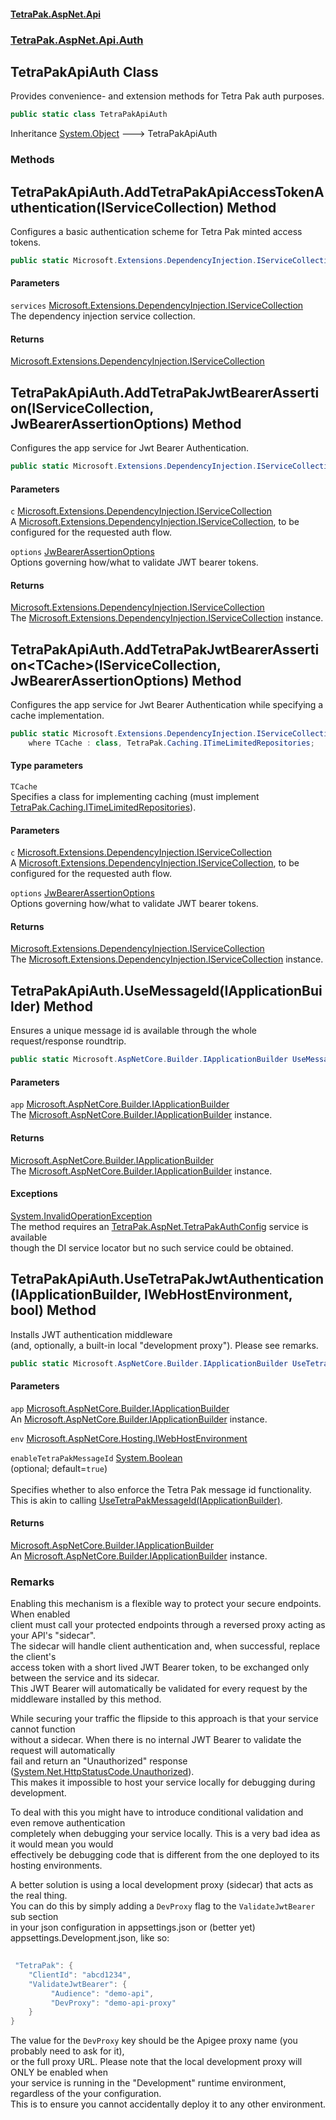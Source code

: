 #### [TetraPak.AspNet.Api](index.md 'index')
### [TetraPak.AspNet.Api.Auth](TetraPak_AspNet_Api_Auth.md 'TetraPak.AspNet.Api.Auth')
## TetraPakApiAuth Class
Provides convenience- and extension methods for Tetra Pak auth purposes.  
```csharp
public static class TetraPakApiAuth
```

Inheritance [System.Object](https://docs.microsoft.com/en-us/dotnet/api/System.Object 'System.Object') &#129106; TetraPakApiAuth  
### Methods
<a name='TetraPak_AspNet_Api_Auth_TetraPakApiAuth_AddTetraPakApiAccessTokenAuthentication(Microsoft_Extensions_DependencyInjection_IServiceCollection)'></a>
## TetraPakApiAuth.AddTetraPakApiAccessTokenAuthentication(IServiceCollection) Method
Configures a basic authentication scheme for Tetra Pak minted access tokens.  
```csharp
public static Microsoft.Extensions.DependencyInjection.IServiceCollection AddTetraPakApiAccessTokenAuthentication(this Microsoft.Extensions.DependencyInjection.IServiceCollection services);
```
#### Parameters
<a name='TetraPak_AspNet_Api_Auth_TetraPakApiAuth_AddTetraPakApiAccessTokenAuthentication(Microsoft_Extensions_DependencyInjection_IServiceCollection)_services'></a>
`services` [Microsoft.Extensions.DependencyInjection.IServiceCollection](https://docs.microsoft.com/en-us/dotnet/api/Microsoft.Extensions.DependencyInjection.IServiceCollection 'Microsoft.Extensions.DependencyInjection.IServiceCollection')  
The dependency injection service collection.  
  
#### Returns
[Microsoft.Extensions.DependencyInjection.IServiceCollection](https://docs.microsoft.com/en-us/dotnet/api/Microsoft.Extensions.DependencyInjection.IServiceCollection 'Microsoft.Extensions.DependencyInjection.IServiceCollection')  
  
<a name='TetraPak_AspNet_Api_Auth_TetraPakApiAuth_AddTetraPakJwtBearerAssertion(Microsoft_Extensions_DependencyInjection_IServiceCollection_TetraPak_AspNet_Api_Auth_JwBearerAssertionOptions)'></a>
## TetraPakApiAuth.AddTetraPakJwtBearerAssertion(IServiceCollection, JwBearerAssertionOptions) Method
Configures the app service for Jwt Bearer Authentication.  
```csharp
public static Microsoft.Extensions.DependencyInjection.IServiceCollection AddTetraPakJwtBearerAssertion(this Microsoft.Extensions.DependencyInjection.IServiceCollection c, TetraPak.AspNet.Api.Auth.JwBearerAssertionOptions options=null);
```
#### Parameters
<a name='TetraPak_AspNet_Api_Auth_TetraPakApiAuth_AddTetraPakJwtBearerAssertion(Microsoft_Extensions_DependencyInjection_IServiceCollection_TetraPak_AspNet_Api_Auth_JwBearerAssertionOptions)_c'></a>
`c` [Microsoft.Extensions.DependencyInjection.IServiceCollection](https://docs.microsoft.com/en-us/dotnet/api/Microsoft.Extensions.DependencyInjection.IServiceCollection 'Microsoft.Extensions.DependencyInjection.IServiceCollection')  
A [Microsoft.Extensions.DependencyInjection.IServiceCollection](https://docs.microsoft.com/en-us/dotnet/api/Microsoft.Extensions.DependencyInjection.IServiceCollection 'Microsoft.Extensions.DependencyInjection.IServiceCollection'), to be configured for the requested auth flow.  
  
<a name='TetraPak_AspNet_Api_Auth_TetraPakApiAuth_AddTetraPakJwtBearerAssertion(Microsoft_Extensions_DependencyInjection_IServiceCollection_TetraPak_AspNet_Api_Auth_JwBearerAssertionOptions)_options'></a>
`options` [JwBearerAssertionOptions](TetraPak_AspNet_Api_Auth_JwBearerAssertionOptions.md 'TetraPak.AspNet.Api.Auth.JwBearerAssertionOptions')  
Options governing how/what to validate JWT bearer tokens.   
  
#### Returns
[Microsoft.Extensions.DependencyInjection.IServiceCollection](https://docs.microsoft.com/en-us/dotnet/api/Microsoft.Extensions.DependencyInjection.IServiceCollection 'Microsoft.Extensions.DependencyInjection.IServiceCollection')  
The [Microsoft.Extensions.DependencyInjection.IServiceCollection](https://docs.microsoft.com/en-us/dotnet/api/Microsoft.Extensions.DependencyInjection.IServiceCollection 'Microsoft.Extensions.DependencyInjection.IServiceCollection') instance.  
  
<a name='TetraPak_AspNet_Api_Auth_TetraPakApiAuth_AddTetraPakJwtBearerAssertion_TCache_(Microsoft_Extensions_DependencyInjection_IServiceCollection_TetraPak_AspNet_Api_Auth_JwBearerAssertionOptions)'></a>
## TetraPakApiAuth.AddTetraPakJwtBearerAssertion&lt;TCache&gt;(IServiceCollection, JwBearerAssertionOptions) Method
Configures the app service for Jwt Bearer Authentication while specifying a cache implementation.  
```csharp
public static Microsoft.Extensions.DependencyInjection.IServiceCollection AddTetraPakJwtBearerAssertion<TCache>(this Microsoft.Extensions.DependencyInjection.IServiceCollection c, TetraPak.AspNet.Api.Auth.JwBearerAssertionOptions options=null)
    where TCache : class, TetraPak.Caching.ITimeLimitedRepositories;
```
#### Type parameters
<a name='TetraPak_AspNet_Api_Auth_TetraPakApiAuth_AddTetraPakJwtBearerAssertion_TCache_(Microsoft_Extensions_DependencyInjection_IServiceCollection_TetraPak_AspNet_Api_Auth_JwBearerAssertionOptions)_TCache'></a>
`TCache`  
Specifies a class for implementing caching (must implement [TetraPak.Caching.ITimeLimitedRepositories](https://docs.microsoft.com/en-us/dotnet/api/TetraPak.Caching.ITimeLimitedRepositories 'TetraPak.Caching.ITimeLimitedRepositories')).  
  
#### Parameters
<a name='TetraPak_AspNet_Api_Auth_TetraPakApiAuth_AddTetraPakJwtBearerAssertion_TCache_(Microsoft_Extensions_DependencyInjection_IServiceCollection_TetraPak_AspNet_Api_Auth_JwBearerAssertionOptions)_c'></a>
`c` [Microsoft.Extensions.DependencyInjection.IServiceCollection](https://docs.microsoft.com/en-us/dotnet/api/Microsoft.Extensions.DependencyInjection.IServiceCollection 'Microsoft.Extensions.DependencyInjection.IServiceCollection')  
A [Microsoft.Extensions.DependencyInjection.IServiceCollection](https://docs.microsoft.com/en-us/dotnet/api/Microsoft.Extensions.DependencyInjection.IServiceCollection 'Microsoft.Extensions.DependencyInjection.IServiceCollection'), to be configured for the requested auth flow.  
  
<a name='TetraPak_AspNet_Api_Auth_TetraPakApiAuth_AddTetraPakJwtBearerAssertion_TCache_(Microsoft_Extensions_DependencyInjection_IServiceCollection_TetraPak_AspNet_Api_Auth_JwBearerAssertionOptions)_options'></a>
`options` [JwBearerAssertionOptions](TetraPak_AspNet_Api_Auth_JwBearerAssertionOptions.md 'TetraPak.AspNet.Api.Auth.JwBearerAssertionOptions')  
Options governing how/what to validate JWT bearer tokens.   
  
#### Returns
[Microsoft.Extensions.DependencyInjection.IServiceCollection](https://docs.microsoft.com/en-us/dotnet/api/Microsoft.Extensions.DependencyInjection.IServiceCollection 'Microsoft.Extensions.DependencyInjection.IServiceCollection')  
The [Microsoft.Extensions.DependencyInjection.IServiceCollection](https://docs.microsoft.com/en-us/dotnet/api/Microsoft.Extensions.DependencyInjection.IServiceCollection 'Microsoft.Extensions.DependencyInjection.IServiceCollection') instance.  
  
<a name='TetraPak_AspNet_Api_Auth_TetraPakApiAuth_UseMessageId(Microsoft_AspNetCore_Builder_IApplicationBuilder)'></a>
## TetraPakApiAuth.UseMessageId(IApplicationBuilder) Method
Ensures a unique message id is available through the whole request/response roundtrip.   
```csharp
public static Microsoft.AspNetCore.Builder.IApplicationBuilder UseMessageId(this Microsoft.AspNetCore.Builder.IApplicationBuilder app);
```
#### Parameters
<a name='TetraPak_AspNet_Api_Auth_TetraPakApiAuth_UseMessageId(Microsoft_AspNetCore_Builder_IApplicationBuilder)_app'></a>
`app` [Microsoft.AspNetCore.Builder.IApplicationBuilder](https://docs.microsoft.com/en-us/dotnet/api/Microsoft.AspNetCore.Builder.IApplicationBuilder 'Microsoft.AspNetCore.Builder.IApplicationBuilder')  
The [Microsoft.AspNetCore.Builder.IApplicationBuilder](https://docs.microsoft.com/en-us/dotnet/api/Microsoft.AspNetCore.Builder.IApplicationBuilder 'Microsoft.AspNetCore.Builder.IApplicationBuilder') instance.  
  
#### Returns
[Microsoft.AspNetCore.Builder.IApplicationBuilder](https://docs.microsoft.com/en-us/dotnet/api/Microsoft.AspNetCore.Builder.IApplicationBuilder 'Microsoft.AspNetCore.Builder.IApplicationBuilder')  
The [Microsoft.AspNetCore.Builder.IApplicationBuilder](https://docs.microsoft.com/en-us/dotnet/api/Microsoft.AspNetCore.Builder.IApplicationBuilder 'Microsoft.AspNetCore.Builder.IApplicationBuilder') instance.  
#### Exceptions
[System.InvalidOperationException](https://docs.microsoft.com/en-us/dotnet/api/System.InvalidOperationException 'System.InvalidOperationException')  
The method requires an [TetraPak.AspNet.TetraPakAuthConfig](https://docs.microsoft.com/en-us/dotnet/api/TetraPak.AspNet.TetraPakAuthConfig 'TetraPak.AspNet.TetraPakAuthConfig') service is available  
though the DI service locator but no such service could be obtained.   
  
<a name='TetraPak_AspNet_Api_Auth_TetraPakApiAuth_UseTetraPakJwtAuthentication(Microsoft_AspNetCore_Builder_IApplicationBuilder_Microsoft_AspNetCore_Hosting_IWebHostEnvironment_bool)'></a>
## TetraPakApiAuth.UseTetraPakJwtAuthentication(IApplicationBuilder, IWebHostEnvironment, bool) Method
Installs JWT authentication middleware  
(and, optionally, a built-in local "development proxy"). Please see remarks.   
```csharp
public static Microsoft.AspNetCore.Builder.IApplicationBuilder UseTetraPakJwtAuthentication(this Microsoft.AspNetCore.Builder.IApplicationBuilder app, Microsoft.AspNetCore.Hosting.IWebHostEnvironment env, bool enableTetraPakMessageId=true);
```
#### Parameters
<a name='TetraPak_AspNet_Api_Auth_TetraPakApiAuth_UseTetraPakJwtAuthentication(Microsoft_AspNetCore_Builder_IApplicationBuilder_Microsoft_AspNetCore_Hosting_IWebHostEnvironment_bool)_app'></a>
`app` [Microsoft.AspNetCore.Builder.IApplicationBuilder](https://docs.microsoft.com/en-us/dotnet/api/Microsoft.AspNetCore.Builder.IApplicationBuilder 'Microsoft.AspNetCore.Builder.IApplicationBuilder')  
An [Microsoft.AspNetCore.Builder.IApplicationBuilder](https://docs.microsoft.com/en-us/dotnet/api/Microsoft.AspNetCore.Builder.IApplicationBuilder 'Microsoft.AspNetCore.Builder.IApplicationBuilder') instance.  
  
<a name='TetraPak_AspNet_Api_Auth_TetraPakApiAuth_UseTetraPakJwtAuthentication(Microsoft_AspNetCore_Builder_IApplicationBuilder_Microsoft_AspNetCore_Hosting_IWebHostEnvironment_bool)_env'></a>
`env` [Microsoft.AspNetCore.Hosting.IWebHostEnvironment](https://docs.microsoft.com/en-us/dotnet/api/Microsoft.AspNetCore.Hosting.IWebHostEnvironment 'Microsoft.AspNetCore.Hosting.IWebHostEnvironment')  
  
<a name='TetraPak_AspNet_Api_Auth_TetraPakApiAuth_UseTetraPakJwtAuthentication(Microsoft_AspNetCore_Builder_IApplicationBuilder_Microsoft_AspNetCore_Hosting_IWebHostEnvironment_bool)_enableTetraPakMessageId'></a>
`enableTetraPakMessageId` [System.Boolean](https://docs.microsoft.com/en-us/dotnet/api/System.Boolean 'System.Boolean')  
(optional; default=`true`)<br />  
Specifies whether to also enforce the Tetra Pak message id functionality.  
This is akin to calling [UseTetraPakMessageId(IApplicationBuilder)](TetraPak_AspNet_Api_TetraPakApiHelper.md#TetraPak_AspNet_Api_TetraPakApiHelper_UseTetraPakMessageId(Microsoft_AspNetCore_Builder_IApplicationBuilder) 'TetraPak.AspNet.Api.TetraPakApiHelper.UseTetraPakMessageId(Microsoft.AspNetCore.Builder.IApplicationBuilder)').  
  
#### Returns
[Microsoft.AspNetCore.Builder.IApplicationBuilder](https://docs.microsoft.com/en-us/dotnet/api/Microsoft.AspNetCore.Builder.IApplicationBuilder 'Microsoft.AspNetCore.Builder.IApplicationBuilder')  
An [Microsoft.AspNetCore.Builder.IApplicationBuilder](https://docs.microsoft.com/en-us/dotnet/api/Microsoft.AspNetCore.Builder.IApplicationBuilder 'Microsoft.AspNetCore.Builder.IApplicationBuilder') instance.  
### Remarks
Enabling this mechanism is a flexible way to protect your secure endpoints. When enabled  
client must call your protected endpoints through a reversed proxy acting as your API's "sidecar".  
The sidecar will handle client authentication and, when successful, replace the client's  
access token with a short lived JWT Bearer token, to be exchanged only between the service and its sidecar.  
This JWT Bearer will automatically be validated for every request by the middleware installed by this method.  




  
While securing your traffic the flipside to this approach is that your service cannot function  
without a sidecar. When there is no internal JWT Bearer to validate the request will automatically  
fail and return an "Unauthorized" response ([System.Net.HttpStatusCode.Unauthorized](https://docs.microsoft.com/en-us/dotnet/api/System.Net.HttpStatusCode.Unauthorized 'System.Net.HttpStatusCode.Unauthorized')).  
This makes it impossible to host your service locally for debugging during development.  




  
To deal with this you might have to introduce conditional validation and even remove authentication  
completely when debugging your service locally. This is a very bad idea as it would mean you would  
effectively be debugging code that is different from the one deployed to its hosting environments.   




  
A better solution is using a local development proxy (sidecar) that acts as the real thing.  
You can do this by simply adding a `DevProxy` flag to the `ValidateJwtBearer` sub section  
in your json configuration in appsettings.json or (better yet)  
appsettings.Development.json, like so:  


```csharp
  
 "TetraPak": {  
    "ClientId": "abcd1234",  
    "ValidateJwtBearer": {  
         "Audience": "demo-api",  
         "DevProxy": "demo-api-proxy"  
    }  
}  
```
  
The value for the `DevProxy` key should be the Apigee proxy name (you probably need to ask for it),  
or the full proxy URL. Please note that the local development proxy will ONLY be enabled when  
your service is running in the "Development" runtime environment, regardless of the your configuration.  
This is to ensure you cannot accidentally deploy it to any other environment.  
  
